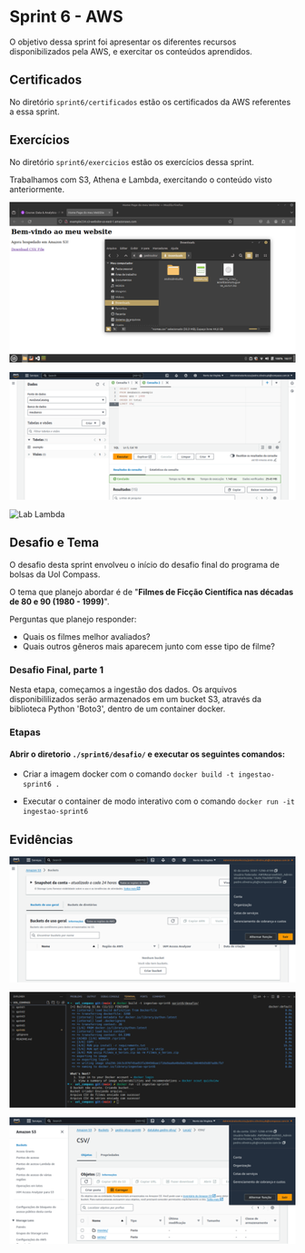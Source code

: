 # Sprint 6 - AWS

O objetivo dessa sprint foi apresentar os diferentes recursos disponibilizados pela AWS, e exercitar os conteúdos aprendidos.

## Certificados

No diretório `sprint6/certificados` estão os certificados da AWS referentes a essa sprint.

## Exercícios

No diretório `sprint6/exercicios` estão os exercícios dessa sprint.

Trabalhamos com S3, Athena e Lambda, exercitando o conteúdo visto anteriormente.

![Lab S3](exercicios/lab1_s3.png)

![Lab Athena](exercicios/lab2_athena_2.png)

![Lab Lambda](exercicios/)

## Desafio e Tema

O desafio desta sprint envolveu o início do desafio final do programa de bolsas da Uol Compass. 

O tema que planejo abordar é de "**Filmes de Ficção Científica nas décadas de 80 e 90 (1980 - 1999)**".

Perguntas que planejo responder:

- Quais os filmes melhor avaliados?
- Quais outros gêneros mais aparecem junto com esse tipo de filme?


### Desafio Final, parte 1
Nesta etapa, começamos a ingestão dos dados. Os arquivos disponibililizados serão armazenados em um bucket S3, através da biblioteca Python 'Boto3', dentro de um container docker. 

### Etapas

#### Abrir o diretorio `./sprint6/desafio/` e executar os seguintes comandos:

- Criar a imagem docker com o comando `docker build -t ingestao-sprint6 .`

- Executar o container de modo interativo com o comando `docker run -it ingestao-sprint6`

## Evidências

![S3 vazio](evidencias/imagem1.png)

![Execução do container](evidencias/imagem2.png)

![S3 agora possui conteúdo](evidencias/imagem3.png)